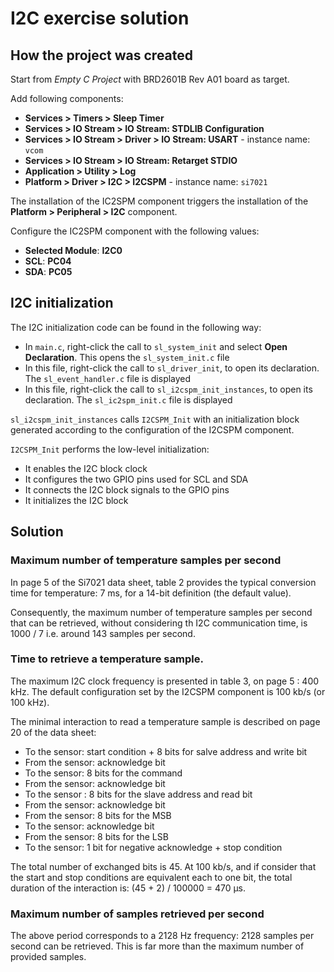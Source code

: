 # I2C exercise solution

## How the project was created

Start from *Empty C Project* with BRD2601B Rev A01 board as target.

Add following components:
* **Services > Timers > Sleep Timer**
* **Services > IO Stream > IO Stream: STDLIB Configuration**
* **Services > IO Stream > Driver > IO Stream: USART** - instance name: `vcom`
* **Services > IO Stream > IO Stream: Retarget STDIO**
* **Application > Utility > Log**
* **Platform > Driver > I2C > I2CSPM** - instance name: `si7021`

The installation of the IC2SPM component triggers the installation of the **Platform > Peripheral > I2C** component.

Configure the IC2SPM component with the following values:
* **Selected Module**: **I2C0**
* **SCL**: **PC04**
* **SDA**: **PC05**

## I2C initialization

The I2C initialization code can be found in the following way:
* In `main.c`, right-click the call to `sl_system_init` and select **Open Declaration**. This opens the `sl_system_init.c` file
* In this file, right-click the call to `sl_driver_init`, to open its declaration. The `sl_event_handler.c` file is displayed
* In this file, right-click the call to `sl_i2cspm_init_instances`, to open its declaration. The `sl_ic2spm_init.c` file is displayed

`sl_i2cspm_init_instances` calls `I2CSPM_Init` with an initialization block generated according to the configuration of the I2CSPM component.

`I2CSPM_Init` performs the low-level initialization:
* It enables the I2C block clock
* It configures the two GPIO pins used for SCL and SDA
* It connects the I2C block signals to the GPIO pins
* It initializes the I2C block

## Solution

### Maximum number of temperature samples per second

In page 5 of the Si7021 data sheet, table 2 provides the typical conversion time for temperature: 7 ms, for a 14-bit definition (the default value).

Consequently, the maximum number of temperature samples per second that can be retrieved, without considering th I2C communication time, is 1000 / 7 i.e. around 143 samples per second.

### Time to retrieve a temperature sample.

The maximum I2C clock frequency is presented in table 3, on page 5 : 400 kHz. The default configuration set by the I2CSPM component is 100 kb/s (or 100 kHz).

The minimal interaction to read a temperature sample is described on page 20 of the data sheet:
* To the sensor: start condition + 8 bits for salve address and write bit
* From the sensor: acknowledge bit
* To the sensor: 8 bits for the command
* From the sensor: acknowledge bit
* To the sensor : 8 bits for the slave address and read bit
* From the sensor: acknowledge bit
* From the sensor: 8 bits for the MSB
* To the sensor: acknowledge bit
* From the sensor: 8 bits for the LSB
* To the sensor: 1 bit for negative acknowledge + stop condition

The total number of exchanged bits is 45. At 100 kb/s, and if consider that the start and stop conditions are equivalent each to one bit, the total duration of the interaction is: (45 + 2) / 100000 = 470 µs.

### Maximum number of samples retrieved per second

The above period corresponds to a 2128 Hz frequency: 2128 samples per second can be retrieved. This is far more than the maximum number of provided samples.